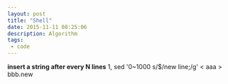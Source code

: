 ```yaml
---
layout: post
title: "Shell"
date: 2015-11-11 08:25:06
description: Algorithm 
tags:
 - code
---
```


**insert a string after every N lines**
1, sed '0~1000 s/$/new line;/g' < aaa > bbb.new
